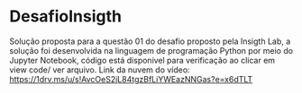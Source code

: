 # DesafioInsigth
Solução proposta para a questão 01 do desafio proposto pela Insigth Lab, a solução foi desenvolvida na linguagem de programação Python por meio do Jupyter Notebook, código está disponivel para verificação ao clicar em view code/ ver arquivo.
Link da nuvem do vídeo: https://1drv.ms/u/s!AvcOeS2jL84tgzBfLiYWEazNNGas?e=x6dTLT
